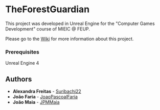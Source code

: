 # TheForestGuardian

This project was developed in Unreal Engine for the "Computer Games Development" course of MIEIC @ FEUP.

Please go to the [Wiki](https://github.com/JPMMaia/TheForestGuardian/wiki) for more information about this project.

### Prerequisites

Unreal Engine 4

## Authors

* **Alexandra Freitas** - [Suribachi22](https://github.com/Suribachi22)
* **João Faria** - [JoaoPascoalFaria](https://github.com/JoaoPascoalFaria)
* **João Maia** - [JPMMaia](https://github.com/JPMMaia)
